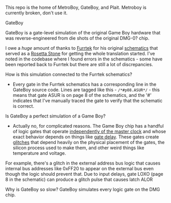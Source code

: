 This repo is the home of MetroBoy, GateBoy, and Plait. Metroboy is currently broken, don't use it.

GateBoy

GateBoy is a gate-level simulation of the original Game Boy hardware that was reverse-engineered from die shots of the original DMG-0? chip.

I owe a _huge_ amount of thanks to [Furrtek](https://github.com/furrtek) for his original [schematics](https://github.com/furrtek/DMG-CPU-Inside) that served as a [Rosetta Stone](https://en.wikipedia.org/wiki/Rosetta_Stone) for getting the whole translation started. I've noted in the codebase where I found errors in the schematics - some have been reported back to Furrtek but there are still a lot of discrepancies.


How is this simulation connected to the Furrtek schematics?

 - Every gate in the Furrtek schematics has a corresponding line in the GateBoy source code. Lines are tagged like this - `/*#p08.ASUR*/` - this means that gate ASUR is on page 8 of the schematics, and the '#' indicates that I've manually traced the gate to verify that the schematic is correct.


Is GateBoy a perfect simulation of a Game Boy?

 - Actually no, for complicated reasons. The Game Boy chip has a handful of logic gates that operate [independently of the master clock](https://en.wikipedia.org/wiki/Asynchronous_circuit) and whose exact behavior depends on things like [gate delay](https://en.wikipedia.org/wiki/Propagation_delay). These gates create [glitches](https://en.wikipedia.org/wiki/Glitch) that depend heavily on the physical placement of the gates, the silicon process used to make them, and other weird things like temperature and voltage.

 For example, there's a glitch in the external address bus logic that causes internal bus addresses like 0xFF20 to appear on the external bus even though the logic should prevent that. Due to input delays, gate LOXO (page 8 in the schematic) can produce a glitch pulse that causes latch ALOR


Why is GateBoy so slow?
GateBoy simulates every logic gate on the DMG chip.